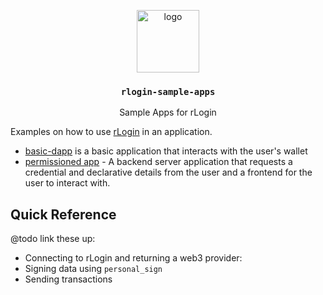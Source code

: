 <p align="middle">
  <img src="https://www.rifos.org/assets/img/logo.svg" alt="logo" height="100" >
</p>
<h3 align="middle"><code>rlogin-sample-apps</code></h3>
<p align="middle">
  Sample Apps for rLogin
</p>

Examples on how to use [rLogin](https://github.com/rsksmart/rlogin) in an application.

- [basic-dapp](/rsksmart/rlogin-sample-apps/tree/main/basic-dapp) is a basic application that interacts with the user's wallet
- [permissioned app](/rsksmart/rlogin-sample-apps/tree/main/permissioned-app) - A backend server application that requests a credential and declarative details from the user and a frontend for the user to interact with.

## Quick Reference

@todo link these up:

- Connecting to rLogin and returning a web3 provider:
- Signing data using `personal_sign`
- Sending transactions

